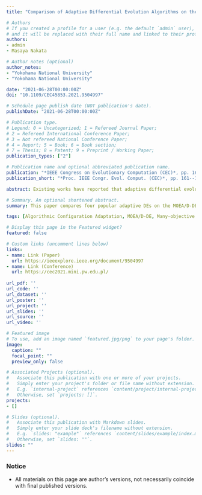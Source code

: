 ```yaml
---
title: "Comparison of Adaptive Differential Evolution Algorithms on the MOEA/D-DE Framework"

# Authors
# If you created a profile for a user (e.g. the default `admin` user), write the username (folder name) here 
# and it will be replaced with their full name and linked to their profile.
authors:
- admin
- Masaya Nakata

# Author notes (optional)
author_notes:
- "Yokohama National University"
- "Yokohama National University"

date: "2021-06-28T00:00:00Z"
doi: "10.1109/CEC45853.2021.9504997"

# Schedule page publish date (NOT publication's date).
publishDate: "2021-06-28T00:00:00Z"

# Publication type.
# Legend: 0 = Uncategorized; 1 = Refereed Journal Paper;
# 2 = Refereed International Conference Paper;
# 3 = Not refereed National Conference Paper;
# 4 = Report; 5 = Book; 6 = Book section;
# 7 = Thesis; 8 = Patent; 9 = Preprint / Working Paper; 
publication_types: ["2"]

# Publication name and optional abbreviated publication name.
publication: "*IEEE Congress on Evolutionary Computation (CEC)*, pp. 161--168"
publication_short: "*Proc. IEEE Congr. Evol. Comput. (CEC)*, pp. 161--168"

abstract: Existing works have reported that adaptive differential evolution algorithms, i.e., adaptive DEs, improve the MOEA/D-DE algorithm, but this result is limited to small-scale multi-objective optimization problems. This paper compares four popular adaptive DEs on the MOEA/D-DE framework to evaluate their scalability to the number of decision variables and objectives. Specifically, we employ jDE, JADE, EPSDE, and SaDE in this paper. Our experimental results provide the following novel observations. MOEA/D-DE with JADE derives the best average rank on small-scale problems. However, the performances of MOEA/D-DE with JADE, EPSDE, and SaDE gradually degrade with the increase of the problem scale. In contrast, jDE stably improves the performance of MOEA/D-DE on large-scale problems employed in this paper (i.e., 11 objectives and 100 decision variables). Thus, we find a critical tradeoff among adaptive DEs in terms of the scalability of the MOEA/D-DE framework; a statistical adaption like JADE is suitable for small-scale problems, but a randomization adaptation like jDE is effective with the increase of the problem scale. Our results also suggest that parameter-only adaptation can be suitable for MOEA/D-DE regardless of the problem scale.

# Summary. An optional shortened abstract.
summary: This paper compares four popular adaptive DEs on the MOEA/D-DE framework to evaluate their scalability to the number of decision variables and objectives. Specifically, we employ jDE, JADE, EPSDE, and SaDE in this paper. Our experimental results provide several novel observations.

tags: [Algorithmic Configuration Adaptation, MOEA/D-DE, Many-objective Optimization]

# Display this page in the Featured widget?
featured: false

# Custom links (uncomment lines below)
links:
- name: Link (Paper)
  url: https://ieeexplore.ieee.org/document/9504997
- name: Link (Conference)
  url: https://cec2021.mini.pw.edu.pl/
 
url_pdf: ''
url_code: ''
url_dataset: ''
url_poster: ''
url_project: ''
url_slides: ''
url_source: ''
url_video: ''

# Featured image
# To use, add an image named `featured.jpg/png` to your page's folder. 
image:
  caption: ""
  focal_point: ""
  preview_only: false

# Associated Projects (optional).
#   Associate this publication with one or more of your projects.
#   Simply enter your project's folder or file name without extension.
#   E.g. `internal-project` references `content/project/internal-project/index.md`.
#   Otherwise, set `projects: []`.
projects:
- []

# Slides (optional).
#   Associate this publication with Markdown slides.
#   Simply enter your slide deck's filename without extension.
#   E.g. `slides: "example"` references `content/slides/example/index.md`.
#   Otherwise, set `slides: ""`.
slides: ""
---
```


### Notice

- All materials on this page are author’s versions, not necessarily coincide with final published versions.